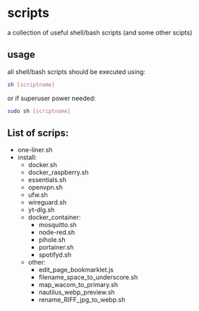 # scripts
a collection of useful shell/bash scripts (and some other scipts)

## usage
all shell/bash scripts should be executed using:
```bash
sh [scriptname]
```
or if superuser power needed:
```bash
sudo sh [scriptname]
```

## List of scrips:
- one-liner.sh
- install:
    + docker.sh
    + docker_raspberry.sh
    + essentials.sh
    + openvpn.sh
    + ufw.sh
    + wireguard.sh
    + yt-dlg.sh
    + docker_container:
        * mosquitto.sh
        * node-red.sh
        * pihole.sh
        * portainer.sh
        * spotifyd.sh
    + other:
        * edit_page_bookmarklet.js
        * filename_space_to_underscore.sh
        * map_wacom_to_primary.sh
        * nautilus_webp_preview.sh
        * rename_RIFF_jpg_to_webp.sh
    